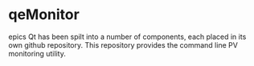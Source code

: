 # qeMonitor
epics Qt has been spilt into a number of components, each placed in its own github repository.
This repository provides the command line PV monitoring utility.

